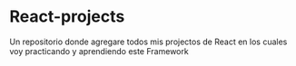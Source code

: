 # React-projects
Un repositorio donde agregare todos mis projectos de React en los cuales voy practicando y aprendiendo este Framework
